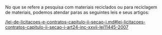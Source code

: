 No que se refere a pesquisa com materiais reciclados ou para reciclagem de materiais, podemos atendar paras as seguintes leis e seus artigos:



[/lei-de-licitacoes-e-contratos-capitulo-ii-secao-i.md\#lei-licitacoes-contratos-capitulo-ii-secao-i-art24-inc-xxvii-lei11445-2007](/lei-de-licitacoes-e-contratos-capitulo-ii-secao-i.md#lei-licitacoes-contratos-capitulo-ii-secao-i-art24-inc-xxvii-lei11445-2007)

